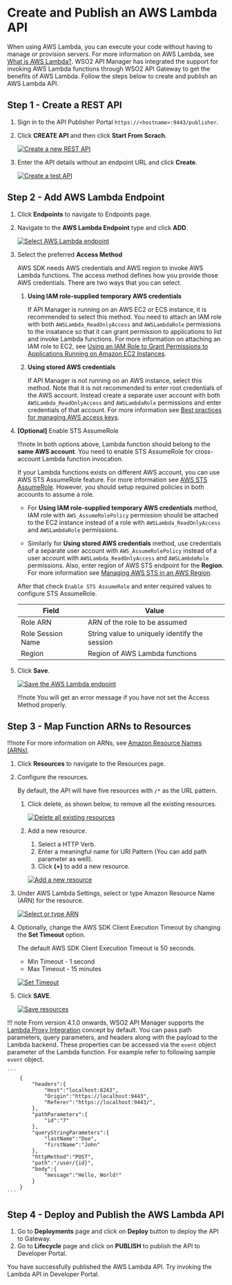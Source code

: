 # Create and Publish an AWS Lambda API

When using AWS Lambda, you can execute your code without having to manage or provision servers. For more information on AWS Lambda, see [What is AWS Lambda?](https://docs.aws.amazon.com/lambda/latest/dg/welcome.html). WSO2 API Manager has integrated the support for invoking AWS Lambda functions through WSO2 API Gateway to get the benefits of AWS Lambda. Follow the steps below to create and publish an AWS Lambda API.

## Step 1 - Create a REST API

1. Sign in to the API Publisher Portal `https://<hostname>:9443/publisher`.

2. Click **CREATE API** and then click **Start From Scrach**.

    [![Create a new REST API]({{base_path}}/assets/img/learn/create-lambda-api.png)]({{base_path}}/assets/img/learn/create-lambda-api.png)

3. Enter the API details without an endpoint URL and click **Create**.  

    [![Create a test API]({{base_path}}/assets/img/learn/create-lambda-api-details.png)]({{base_path}}/assets/img/learn/create-lambda-api-details.png)

## Step 2 - Add AWS Lambda Endpoint

1. Click **Endpoints** to navigate to Endpoints page.
2. Navigate to the **AWS Lambda Endpoint** type and click **ADD**.

    [![Select AWS Lambda endpoint]({{base_path}}/assets/img/learn/endpoint-select-awslambda-endpoint.png)]({{base_path}}/assets/img/learn/endpoint-select-awslambda-endpoint.png)

3. Select the preferred **Access Method**

    AWS SDK needs AWS credentials and AWS region to invoke AWS Lambda functions. The access method defines how you provide those AWS credentials. There are two ways that you can select. 

    1. **Using IAM role-supplied temporary AWS credentials**

        If API Manager is running on an AWS EC2 or ECS instance, it is recommended to select this method. You need to attach an IAM role with both `AWSLambda_ReadOnlyAccess` and `AWSLambdaRole` permissions to the insatance so that it can grant permission to applications to list and invoke Lambda functions. For more information on attaching an IAM role to EC2, see [Using an IAM Role to Grant Permissions to Applications Running on Amazon EC2 Instances](https://docs.aws.amazon.com/IAM/latest/UserGuide/id_roles_use_switch-role-ec2.html).

    2. **Using stored AWS credentials**
    
        If API Manager is not running on an AWS instance, select this method. Note that it is not recommended to enter root credentials of the AWS account. Instead create a separate user account with both `AWSLambda_ReadOnlyAccess` and `AWSLambdaRole` permissions and enter credentials of that account. For more information see [Best practices for managing AWS access keys](https://docs.aws.amazon.com/general/latest/gr/aws-access-keys-best-practices.html).
         

4. **[Optional]** Enable STS AssumeRole

    !!!note
        In both options above, Lambda function should belong to the **same AWS account**. You need to enable STS AssumeRole for cross-account Lambda function invocation.

    If your Lambda functions exists on different AWS account, you can use AWS STS AssumeRole feature. For more information see [AWS STS AssumeRole](https://docs.aws.amazon.com/STS/latest/APIReference/API_AssumeRole.html). However, you should setup required policies in both accounts to assume a role.

    - For **Using IAM role-supplied temporary AWS credentials** method, IAM role with `AWS_AssumeRolePolicy` permission should be attached to the EC2 instance instead of a role with `AWSLambda_ReadOnlyAccess` and `AWSLambdaRole` permissions. 
    
    - Similarly for **Using stored AWS credentials** method, use credentials of a separate user account with `AWS_AssumeRolePolicy` instead of a user account with `AWSLambda_ReadOnlyAccess` and `AWSLambdaRole` permissions. Also, enter region of AWS STS endpoint for the **Region**. For more information see [Managing AWS STS in an AWS Region](https://docs.aws.amazon.com/IAM/latest/UserGuide/id_credentials_temp_enable-regions.html).
    
    After that check `Enable STS AssumeRole` and enter required values to configure STS AssumeRole.

    <table>
        <thead>
            <tr class="header">
                <th>Field</th>
                <th>Value</th>
            </tr>
        </thead>
        <tbody>
            <tr class="odd">
                <td>Role ARN</td>
                <td>ARN of the role to be assumed</td>
            </tr>
            <tr class="even">
                <td>Role Session Name</td>
                <td>String value to uniquely identify the session</td>
            </tr>
            <tr class="odd">
                <td>Region </td>
                <td>Region of AWS Lambda functions</td>
            </tr>
        </tbody>
    </table>

5. Click **Save**.

    [![Save the AWS Lambda endpoint]({{base_path}}/assets/img/learn/endpoint-awslambda-save.png)]({{base_path}}/assets/img/learn/endpoint-awslambda-save.png)

    !!!note
         You will get an error message if you have not set the Access Method properly.

## Step 3 - Map Function ARNs to Resources

!!!note
    For more information on ARNs, see [Amazon Resource Names (ARNs)](https://docs.aws.amazon.com/general/latest/gr/aws-arns-and-namespaces.html).

1. Click **Resources** to navigate to the Resources page.
2. Configure the resources.

     By default, the API will have five resources with `/*` as the URL pattern.

    1. Click delete, as shown below, to remove all the existing resources.

          [![Delete all existing resources]({{base_path}}/assets/img/learn/delete-all-existing-resources.png)]({{base_path}}/assets/img/learn/delete-all-existing-resources.png)

    2. Add a new resource.
          1. Select a HTTP Verb.
          2. Enter a meaningful name for URI Pattern (You can add path parameter as well).
          3. Click **(+)** to add a new resource.

          [![Add a new resource]({{base_path}}/assets/img/learn/resource-add-post-lambda.png)]({{base_path}}/assets/img/learn/resource-add-post-lambda.png)

3. Under AWS Lambda Settings, select or type Amazon Resource Name (ARN) for the resource.

    [![Select or type ARN]({{base_path}}/assets/img/learn/resource-add-amazon-resource-name.png)]({{base_path}}/assets/img/learn/resource-add-amazon-resource-name.png)

4. Optionally, change the AWS SDK Client Execution Timeout by changing the **Set Timeout** option.

     The default AWS SDK Client Execution Timeout is 50 seconds.

     - Min Timeout - 1 second
     - Max Timeout - 15 minutes

    [![Set Timeout]({{base_path}}/assets/img/learn/resource-set-amazon-resource-timeout.png)]({{base_path}}/assets/img/learn/resource-set-amazon-resource-timeout.png)

5. Click **SAVE**.

    [![Save resources]({{base_path}}/assets/img/learn/resource-save-lambda.png)]({{base_path}}/assets/img/learn/resource-save-lambda.png)

!!! note
    From version 4.1.0 onwards, WSO2 API Manager supports the [Lambda Proxy Integration](https://docs.aws.amazon.com/apigateway/latest/developerguide/set-up-lambda-proxy-integrations.html) concept by default. You can pass path parameters, query parameters, and headers along with the payload to the Lambda backend. These properties can be accessed via the `event` object parameter of the Lambda function. For example refer to following sample `event` object.

    ```
        {
            "headers":{
                "Host":"localhost:8243",
                "Origin":"https://localhost:9443",
                "Referer":"https://localhost:9443/",
            },
            "pathParameters":{
                "id":"7"
            },
            "queryStringParameters":{
                "lastName":"Doe",
                "firstName":"John"
            },
            "httpMethod":"POST",
            "path":"/user/{id}",
            "body":{
                "message":"Hello, World!"
            }
        }
    ```

## Step 4 - Deploy and Publish the AWS Lambda API

1. Go to **Deployments** page and click on **Deploy** button to deploy the API to Gateway.
2. Go to **Lifecycle** page and click on **PUBLISH** to publish the API to Developer Portal.

You have successfully published the AWS Lambda API. Try invoking the Lambda API in Developer Portal.
